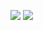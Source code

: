 ![](https://komarev.com/ghpvc/?username=andrxu)
![](https://github-readme-stats.vercel.app/api/top-langs/?username=andrxu&theme=blue-green)
